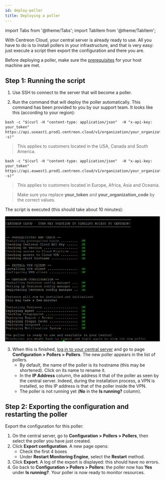 ```yaml
---
id: deploy-poller
title: Deploying a poller
---
```


import Tabs from '@theme/Tabs';
import TabItem from '@theme/TabItem';

With Centreon Cloud, your central server is already ready to use. All you have to do is to install pollers in your infrastructure, and that is very easy: just execute a script then export the configuration and there you are.

Before deploying a poller, make sure the [prerequisites](prerequisites.md) for your host machine are met.

## Step 1: Running the script

1. Use SSH to connect to the server that will become a poller.

2. Run the command that will deploy the poller automatically. This command has been provided to you by our support team. It looks like this (according to your region):

<Tabs groupId="sync">
<TabItem value="US East Region" label="US East Region">

```shell
bash -c "$(curl -H "content-type: application/json"  -H "x-api-key: your_token"  https://api.useast1.prod1.centreon.cloud/v1/organization/your_organization_code/site/centreon/poller -s)"
```

> This applies to customers located in the USA, Canada and South America.

</TabItem>
<TabItem value="Europe West Region" label="Europe West Region">


```shell
bash -c "$(curl -H "content-type: application/json"  -H "x-api-key: your_token"  https://api.euwest1.prod1.centreon.cloud/v1/organization/your_organization_code/site/centreon/poller -s)"
```

> This applies to customers located in Europe, Africa, Asia and Oceania.

</TabItem>
</Tabs>
  
  > Make sure you replace **your_token** and **your_organization_code** by the correct values.

  The script is executed (this should take about 10 minutes):

  ![image](../assets/installation/script2.png)

3. When this is finished, [log in to your central server](../getting-started/interface.md#accessing-the-central-servers-interface) and go to page **Configuration > Pollers > Pollers**. The new poller appears in the list of pollers.
   * By default, the name of the poller is its hostname (this may be shortened). Click on its name to rename it.
   * In the **IP Address** column, the address it that of the poller as seen by the central server. Indeed, during the installation process, a VPN is installed, so this IP address is that of the poller inside the VPN.
   * The poller is not running yet (**No** in the **Is running?** column).

## Step 2: Exporting the configuration and restarting the poller

Export the configuration for this poller:

1. On the central server, go to **Configuration > Pollers > Pollers**, then select the poller you have just created.
2. Click **Export configuration**. A new page opens:
   * Check the first 4 boxes
   * Under **Restart Monitoring Engine**, select the **Restart** method.
3. Click **Export**. A log of the export is displayed: this should have no errors.
4. Go back to **Configuration > Pollers > Pollers**: the poller now has **Yes** under **Is running?**. Your poller is now ready to monitor resources.
